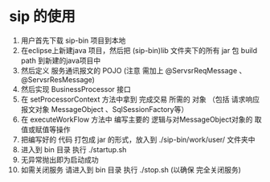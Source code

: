 # sip 的使用
1. 用户首先下载 sip-bin 项目到本地
2. 在eclipse上新建java 项目，然后把 (sip-bin)lib 文件夹下的所有 jar 包 build path 到新建的java项目中
3. 然后定义 服务通讯报文的 POJO (注意 需加上 @ServsrReqMessage 、@ServsrResMessage)
4. 然后实现 BusinessProcessor 接口
5. 在 setProcessorContext 方法中拿到 完成交易 所需的 对象 （包括 请求响应报文对象 MessageObject 、SqlSessionFactory等）
6. 在 executeWorkFlow 方法中 编写主要的 逻辑与对MessageObject对象的 取值或赋值等操作
7. 把编写好的 代码 打包成 jar 的形式，放入到 ./sip-bin/work/user/ 文件夹中
8. 进入到 bin 目录 执行 ./startup.sh
9. 无异常抛出即为启动成功
10. 如需关闭服务 请进入到 bin 目录 执行 ./stop.sh (以确保 完全关闭服务)
